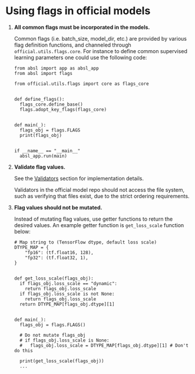 # Using flags in official models

1. **All common flags must be incorporated in the models.**

   Common flags (i.e. batch_size, model_dir, etc.) are provided by various flag definition functions,
   and channeled through `official.utils.flags.core`. For instance to define common supervised
   learning parameters one could use the following code:

   ```$xslt
   from absl import app as absl_app
   from absl import flags

   from official.utils.flags import core as flags_core


   def define_flags():
     flags_core.define_base()
     flags.adopt_key_flags(flags_core)


   def main(_):
     flags_obj = flags.FLAGS
     print(flags_obj)


   if __name__ == "__main__"
     absl_app.run(main)
   ```
2. **Validate flag values.**

   See the [Validators](#validators) section for implementation details.

   Validators in the official model repo should not access the file system, such as verifying
   that files exist, due to the strict ordering requirements.

3. **Flag values should not be mutated.**

   Instead of mutating flag values, use getter functions to return the desired values. An example
   getter function is `get_loss_scale` function below:

   ```
   # Map string to (TensorFlow dtype, default loss scale)
   DTYPE_MAP = {
       "fp16": (tf.float16, 128),
       "fp32": (tf.float32, 1),
   }


   def get_loss_scale(flags_obj):
     if flags_obj.loss_scale == "dynamic":
       return flags_obj.loss_scale
     if flags_obj.loss_scale is not None:
       return flags_obj.loss_scale
     return DTYPE_MAP[flags_obj.dtype][1]


   def main(_):
     flags_obj = flags.FLAGS()

     # Do not mutate flags_obj
     # if flags_obj.loss_scale is None:
     #   flags_obj.loss_scale = DTYPE_MAP[flags_obj.dtype][1] # Don't do this

     print(get_loss_scale(flags_obj))
     ...
   ```